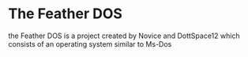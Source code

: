 # The Feather DOS
the Feather DOS is a project created by Novice and DottSpace12 which consists of an operating system similar to Ms-Dos
